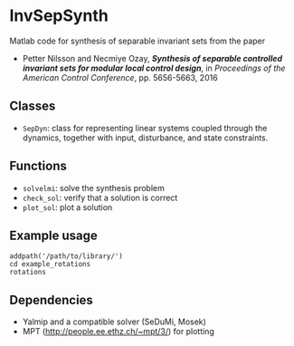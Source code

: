 # InvSepSynth

Matlab code for synthesis of separable invariant sets from the paper

 - Petter Nilsson and Necmiye Ozay, ***Synthesis of separable controlled invariant sets for modular local control design***, in *Proceedings of the American Control Conference*, pp. 5656-5663, 2016

## Classes

 - `SepDyn`: class for representing linear systems coupled through the dynamics, together with input, disturbance, and state constraints.

## Functions
 - `solvelmi`: solve the synthesis problem
 - `check_sol`: verify that a solution is correct
 - `plot_sol`: plot a solution

## Example usage

```
addpath('/path/to/library/')
cd example_rotations
rotations
```

## Dependencies

 - Yalmip and a compatible solver (SeDuMi, Mosek)
 - MPT (http://people.ee.ethz.ch/~mpt/3/) for plotting
